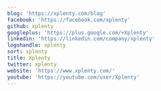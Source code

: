 ```yaml
---
blog: 'https://xplenty.com/blog'
facebook: 'https://facebook.com/xplenty'
github: xplenty
googleplus: 'https://plus.google.com/+Xplenty'
linkedin: 'https://linkedin.com/company/xplenty'
logohandle: xplenty
sort: xplenty
title: Xplenty
twitter: xplenty
website: 'https://www.xplenty.com/'
youtube: 'https://youtube.com/user/Xplenty'
---
```

